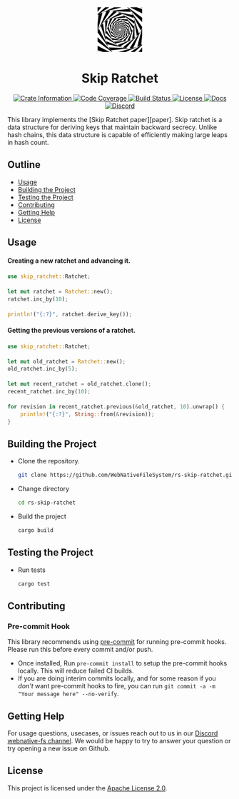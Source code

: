 <div align="center">
  <a href="https://github.com/WebNativeFileSystem" target="_blank">
    <img src="https://raw.githubusercontent.com/WebNativeFileSystem/rs-skip-ratchet/main/assets/logo.svg" alt="Skip Ratchet Logo" width="100" height="100"></img>
  </a>

  <h1 align="center">Skip Ratchet</h1>

  <p>
    <a href="https://crates.io/crates/skip_ratchet">
      <img src="https://img.shields.io/crates/v/skip_ratchet?label=crates" alt="Crate Information">
    </a>
    <a href="https://codecov.io/gh/wnfs-wg/rs-skip-ratchet">
      <img src="https://codecov.io/gh/wnfs-wg/rs-skip-ratchet/branch/main/graph/badge.svg?token=95YHXFMFF4" alt="Code Coverage"/>
    </a>
    <a href="https://github.com/wnfs-wg/rs-skip-ratchet/actions?query=">
      <img src="https://github.com/wnfs-wg/rs-skip-ratchet/actions/workflows/checks.yaml/badge.svg" alt="Build Status">
    </a>
    <a href="https://github.com/wnfs-wg/rs-skip-ratchet/blob/main/LICENSE">
      <img src="https://img.shields.io/badge/License-Apache%202.0-blue.svg" alt="License">
    </a>
    <a href="https://docs.rs/skip-ratchet">
      <img src="https://img.shields.io/static/v1?label=Docs&message=docs.rs&color=blue" alt="Docs">
    </a>
    <a href="https://discord.gg/zAQBDEq">
      <img src="https://img.shields.io/static/v1?label=Discord&message=join%20us!&color=mediumslateblue" alt="Discord">
    </a>
  </p>
</div>

This library implements the [Skip Ratchet paper][paper]. Skip ratchet is a data structure for deriving keys that maintain backward secrecy. Unlike hash chains, this data structure is capable of efficiently making large leaps in hash count.

## Outline

- [Usage](#usage)
- [Building the Project](#building-the-project)
- [Testing the Project](#testing-the-project)
- [Contributing](#contributing)
- [Getting Help](#getting-help)
- [License](#license)

## Usage

#### Creating a new ratchet and advancing it.

```rust
use skip_ratchet::Ratchet;

let mut ratchet = Ratchet::new();
ratchet.inc_by(10);

println!("{:?}", ratchet.derive_key());
```

#### Getting the previous versions of a ratchet.

```rust
use skip_ratchet::Ratchet;

let mut old_ratchet = Ratchet::new();
old_ratchet.inc_by(5);

let mut recent_ratchet = old_ratchet.clone();
recent_ratchet.inc_by(10);

for revision in recent_ratchet.previous(&old_ratchet, 10).unwrap() {
    println!("{:?}", String::from(&revision));
}
```

## Building the Project

- Clone the repository.

  ```bash
  git clone https://github.com/WebNativeFileSystem/rs-skip-ratchet.git
  ```

- Change directory

  ```bash
  cd rs-skip-ratchet
  ```

- Build the project

  ```bash
  cargo build
  ```

## Testing the Project

- Run tests

  ```bash
  cargo test
  ```

## Contributing

### Pre-commit Hook

This library recommends using [pre-commit][pre-commit] for running pre-commit hooks. Please run this before every commit and/or push.

- Once installed, Run `pre-commit install` to setup the pre-commit hooks locally.  This will reduce failed CI builds.
- If you are doing interim commits locally, and for some reason if you _don't_ want pre-commit hooks to fire, you can run
  `git commit -a -m "Your message here" --no-verify`.

## Getting Help

For usage questions, usecases, or issues reach out to us in our [Discord webnative-fs channel](https://discord.gg/YbT6x7Wkvk).
We would be happy to try to answer your question or try opening a new issue on Github.

## License

This project is licensed under the [Apache License 2.0](https://github.com/wnfs-wg/rs-skip-ratchet/blob/main/LICENSE).

[pre-commit]: https://pre-commit.com/

